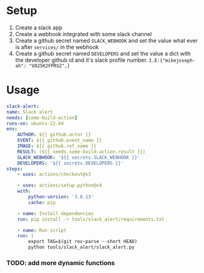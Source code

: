 # Setup 

1. Create a slack app
2. Create a webhook integrated with some slack channel
3. Create a github secret named `SLACK_WEBHOOK` and set the value what ever is after `services/` in the webhook
3. Create a github secret named `DEVELOPERS` and set the value a dict with the developer github id and it's slack profile number. `I.E:{"mikejoseph-ah": "U025K2FPRSZ",}`

# Usage

```yaml
slack-alert:
name: Slack alert
needs: [some-build-action]
runs-on: ubuntu-22.04
env:
    AUTHOR: ${{ github.actor }}
    EVENT: ${{ github.event_name }}
    IMAGE: ${{ github.ref_name }}
    RESULT: (${{ needs.some-build-action.result }})
    SLACK_WEBHOOK: '${{ secrets.SLACK_WEBHOOK }}' 
    DEVELOPERS: '${{ secrets.DEVELOPERS }}'
steps:
    - uses: actions/checkout@v3

    - uses: actions/setup-python@v4
    with:
        python-version: '3.8.13'
        cache: pip

    - name: Install dependencies
    run: pip install -r tools/slack_alert/requirements.txt

    - name: Run script
    run: |
        export TAG=$(git rev-parse --short HEAD)
        python tools/slack_alert/slack_alert.py
```

### TODO: add more dynamic functions
